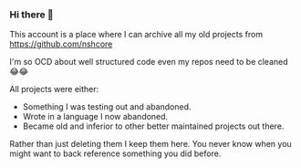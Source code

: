 ### Hi there 👋

This account is a place where I can archive all my old projects from https://github.com/nshcore 

I'm so OCD about well structured code even my repos need to be cleaned 😂😂

All projects were either:

* Something I was testing out and abandoned.
* Wrote in a language I now abandoned.
* Became old and inferior to other better maintained projects out there.


Rather than just deleting them I keep them here. You never know when you might want to back reference something you did before.
